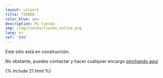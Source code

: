 ```yaml
---
layout: colport
title: TIENDA
color_blue: yes
description: Mi tienda
img: /img/tienda/tienda_online.png
lang: es
ref: '999'
---
```



Este sitio está en construcción.

No obstante, puedes contactar y hacer cualquier encargo <a class="page-link" href="{{ site.baseurl }}/contact">pinchando aqui</a>

{% include 21.html %}
